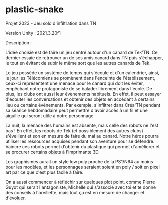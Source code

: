 # plastic-snake
Projet 2023 - Jeu solo d'infiltration dans TN

Version Unity :
2021.3.20f1

Description :

L'idée choisie est de faire un jeu centré autour d'un canard de Tek'TN. Ce dernier essaie de retrouver un de ses amis canard dans TN puis s'échapper, le tout en évitant de subir le même sort que les autres canards de Tek. 

Le jeu possède un système de temps qui s'écoule et d'un calendrier, ainsi, le jour les Télécomiens se promènent dans l'enceinte de l'établissement, ceux-ci représentent une menace pour le canard qui doit les éviter, empêchant notre protagoniste de se balader librement dans l'école. De plus, les clubs ont aussi leur évènements habituels. En effet, il peut essayer d'écouter les conversations et obtenir des objets en accédant à certains lieu ou certains évènements. Par exemple, s'infiltrer dans Créa'TN pendant sa séance hebdomadaire peut permettre d'avoir accès à un fil et une aiguille qui seront utile à notre personnage. 

La nuit, la menace des humains est absente, mais celle des robots ne l'est pas ! En effet, les robots de Tek (et possiblement des autres clubs) s'éveillent et son en mesure de faire du mal au canard. Notre héros pourra utiliser les ressources acquises pendant son aventure pour se défendre. Vaincre ces robots permet d'obtenir du plastique qui permet d'améliorer et se procurer certains objets à l'imprimante 3D.

Les graphismes aurait un style low poly proche de la PS1/N64 au moins pour les modèles, et les personnages seraient soient en poly / soit en pixel art par ce que c'est plus facile à faire.

On a aussi commencer à réfléchir sur quelques plot point, comme Pierre Guyot qui serait l'antagoniste, Michelle qui s'associe avec toi et te donne des conseils à l'oreillette, mais tout ça est en mesure de changer et d'évoluer.
